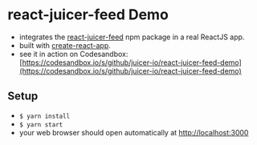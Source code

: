 # react-juicer-feed Demo
+ integrates the [react-juicer-feed](https://github.com/juicer-io/react-juicer-feed) npm package in a real ReactJS app.
+ built with [create-react-app](https://facebook.github.io/create-react-app/).
+ see it in action on Codesandbox: [https://codesandbox.io/s/github/juicer-io/react-juicer-feed-demo](https://codesandbox.io/s/github/juicer-io/react-juicer-feed-demo)

## Setup
+ `$ yarn install`
+ `$ yarn start`
+ your web browser should open automatically at [http://localhost:3000](http://localhost:3000)
